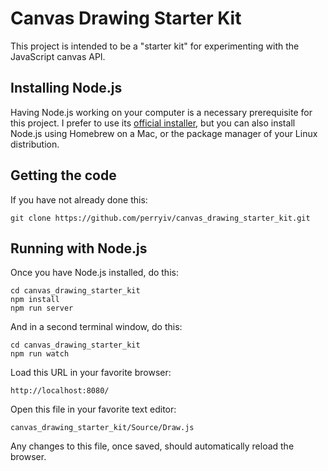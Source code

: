 # Canvas Drawing Starter Kit

This project is intended to be a "starter kit" for experimenting with the JavaScript canvas API.

## Installing Node.js

Having Node.js working on your computer is a necessary prerequisite for this project.
I prefer to use its [official installer](https://nodejs.org/), but you can also install Node.js using Homebrew on a Mac, or the package manager of your Linux distribution.

## Getting the code

If you have not already done this:

	git clone https://github.com/perryiv/canvas_drawing_starter_kit.git

## Running with Node.js

Once you have Node.js installed, do this:

	cd canvas_drawing_starter_kit
	npm install
	npm run server

And in a second terminal window, do this:

	cd canvas_drawing_starter_kit
	npm run watch

Load this URL in your favorite browser:

	http://localhost:8080/

Open this file in your favorite text editor:

	canvas_drawing_starter_kit/Source/Draw.js

Any changes to this file, once saved, should automatically reload the browser.
